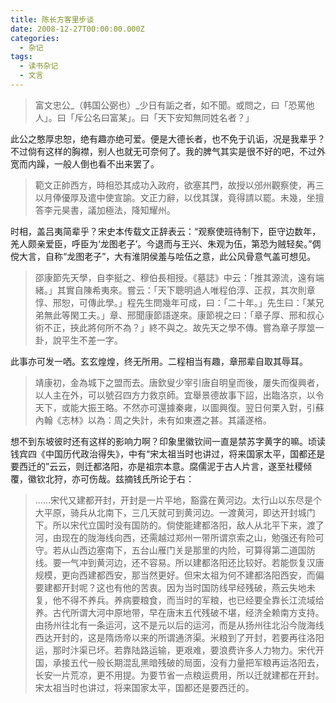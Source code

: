 ```yaml
---
title: 陈长方客里步谈
date: 2008-12-27T00:00:00.000Z
categories:
  - 杂记
tags:
  - 读书杂记
  - 文言
---
```


> 富文忠公_（韩国公弼也）_少日有詬之者，如不聞。或問之，曰「恐罵他人」。曰「斥公名曰富某」。曰「天下安知無同姓名者？」

此公之憨厚忠恕，绝有趣亦绝可爱。便是大德长者，也不免于讥诟，况是我辈乎？不过倘有这样的胸襟，别人也就无可奈何了。我的脾气其实是很不好的吧，不过外宽而内躁，一般人倒也看不出来罢了。

> 範文正帥西方，時相恐其成功入政府，欲塞其門，故授以邠州觀察使，再三以月俸優厚及遣中使宣諭。文正力辭，以伐其謀，竟得請以罷。未幾，坐擅答李元昊書，議加極法，降知耀州。

时相，盖吕夷简辈乎？宋史本传载文正辞表云：“观察使班待制下，臣守边数年，羌人颇亲爱臣，呼臣为‘龙图老子’。今退而与王兴、朱观为伍，第恐为贼轻矣。”倜傥大言，自称“龙图老子”，大有淮阴侯羞与哙伍之意，此公风骨意气盖可想见。

> 邵康節先天學，自李挺之、穆伯長相授。《墓誌》中云：「推其源流，遠有端緒。」其實自陳希夷來。嘗云：「天下聰明過人唯程伯淳、正叔，其次則章惇、邢恕，可傳此學。」程先生問幾年可成，曰：「二十年。」先生曰：「某兄弟無此等閑工夫。」章、邢聞康節語遂來。康節視之曰：「章子厚、邢和叔心術不正，挾此將何所不為？」終不與之。故先天之學不傳。嘗為章子厚筮一卦，說平生不差一字。

此事亦可发一哂。玄玄煌煌，终无所用。二程相当有趣，章邢辈自取其辱耳。

> 靖康初，金為城下之盟而去。唐欽叟少宰引唐自明皇而後，屢失而復興者，以人主在外，可以號召四方力救京師。宜舉景德故事下詔，出臨洛京，以令天下，或能大振王略。不然亦可還據秦雍，以圖興復。翌日何栗入對，引蘇內翰《志林》以為：周之失計，未有如東遷之甚。其議遂格。

想不到东坡彼时还有这样的影响力啊？印象里徽钦间一直是禁苏字黄字的嘛。顷读钱宾四《中国历代政治得失》，中有“宋太祖当时也讲过，将来国家太平，国都还是要西迁的”云云，则迁都洛阳，亦是祖宗本意。腐儒泥于古人片言，遂至社稷倾覆，徽钦北狩，亦可伤哉。兹摘钱氏所论于右：

> ……宋代又建都开封，开封是一片平地，豁露在黄河边。太行山以东尽是个大平原，骑兵从北南下，三几天就可到黄河边。一渡黄河，即达开封城门下。所以宋代立国时没有国防的。倘使能建都洛阳，敌人从北平下来，渡了河，由现在的陇海线向西，还需越过郑州一带所谓京索之山，勉强还有险可守。若从山西边塞南下，五台山雁门关是那里的内险，可算得第二道国防线。要一气冲到黄河边，还不容易。所以建都洛阳还比较好。若能恢复汉唐规模，更向西建都西安，那当然更好。但宋太祖为何不建都洛阳西安，而偏要建都开封呢？这也有他的苦衷。因为当时国防线早经残破，燕云失地未复，他不得不养兵。养病要粮食，而当时的军粮，也已经要全靠长江流域给养。古代所谓大河中原地带，早在唐末五代残破不堪，经济全赖南方支持。由扬州往北有一条运河，这不是元以后的运河，而是从扬州往北沿今陇海线西达开封的，这是隋炀帝以来的所谓通济渠。米粮到了开封，若要再往洛阳运，那时汴渠已坏。若靠陆路运输，更艰难，要浪费许多人力物力。宋代开国，承接五代一般长期混乱黑暗残破的局面，没有力量把军粮再运洛阳去，长安一片荒凉，更不用提。为要节省一点粮运费用，所以迁就建都在开封。宋太祖当时也讲过，将来国家太平，国都还是要西迁的。
